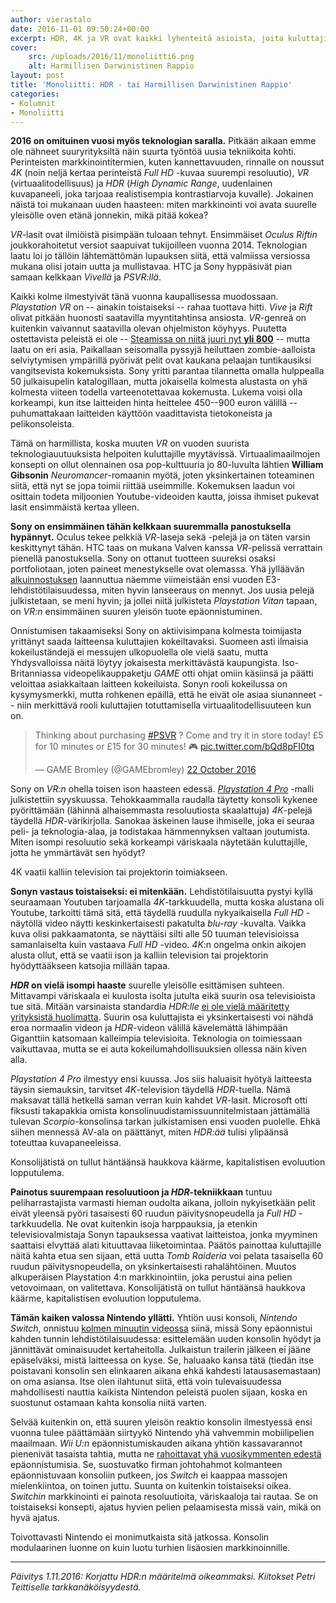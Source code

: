 ```yaml
---
author: vierastalo
date: 2016-11-01 09:50:24+00:00
excerpt: HDR, 4K ja VR ovat kaikki lyhenteitä asioista, joita kuluttajille ei ole kovin helppo avata, saati sitten innostaa heitä käyttämään niihin rahojaan.
cover:
    src: /uploads/2016/11/monoliitti6.png
    alt: Harmillisen Darwinistinen Rappio
layout: post
title: 'Monoliitti: HDR - tai Harmillisen Darwinistinen Rappio'
categories:
- Kolumnit
- Monoliitti
---
```


**2016 on omituinen vuosi myös teknologian saralla.** Pitkään aikaan emme ole nähneet suuryrityksiltä näin suurta työntöä uusia tekniikoita kohti. Perinteisten markkinointitermien, kuten kannettavuuden, rinnalle on noussut _4K_ (noin neljä kertaa perinteistä _Full HD_ -kuvaa suurempi resoluutio), _VR_ (virtuaalitodellisuus) ja _HDR_ (_High Dynamic Range_, uudenlainen kuvapaneeli, joka tarjoaa realistisempia kontrastiarvoja kuvalle). Jokainen näistä toi mukanaan uuden haasteen: miten markkinointi voi avata suurelle yleisölle oven etänä jonnekin, mikä pitää kokea?

_VR_-lasit ovat ilmiöistä pisimpään tuloaan tehnyt. Ensimmäiset _Oculus Riftin_ joukkorahoitetut versiot saapuivat tukijoilleen vuonna 2014. Teknologian laatu loi jo tällöin lähtemättömän lupauksen siitä, että valmiissa versiossa mukana olisi jotain uutta ja mullistavaa. HTC ja Sony hyppäsivät pian samaan kelkkaan _Vivellä_ ja _PSVR:llä_.

Kaikki kolme ilmestyivät tänä vuonna kaupallisessa muodossaan. _Playstation VR_ on -- ainakin toistaiseksi -- rahaa tuottava hitti. _Vive_ ja _Rift_ olivat pitkään huonosti saatavilla myyntitahtinsa ansiosta. _VR_-genreä on kuitenkin vaivannut saatavilla olevan ohjelmiston köyhyys. Puutetta ostettavista peleistä ei ole -- [Steamissa on niitä juuri nyt **yli 800**](http://store.steampowered.com/search/?vrsupport=101%2C102) -- mutta laatu on eri asia. Paikallaan seisomalla pyssyjä heiluttaen zombie-aalloista selviytymisen ympärillä pyörivät pelit ovat kaukana pelaajan tuntikausiksi vangitsevista kokemuksista. Sony yritti parantaa tilannetta omalla hulppealla 50 julkaisupelin katalogillaan, mutta jokaisella kolmesta alustasta on yhä kolmesta viiteen todella varteenotettavaa kokemusta. Lukema voisi olla korkeampi, kun itse laitteiden hinta heittelee 450--900 euron välillä -- puhumattakaan laitteiden käyttöön vaadittavista tietokoneista ja pelikonsoleista.

Tämä on harmillista, koska muuten _VR_ on vuoden suurista teknologiauutuuksista helpoiten kuluttajille myytävissä. Virtuaalimaailmojen konsepti on ollut olennainen osa pop-kulttuuria jo 80-luvulta lähtien **William Gibsonin** _Neuromancer_-romaanin myötä, joten yksinkertainen toteaminen siitä, että nyt se jopa toimii riittää useimmille. Kokemuksen laadun voi osittain todeta miljoonien Youtube-videoiden kautta, joissa ihmiset pukevat lasit ensimmäistä kertaa ylleen.

**Sony on ensimmäinen tähän kelkkaan suuremmalla panostuksella hypännyt.** Oculus tekee pelkkiä _VR_-laseja sekä -pelejä ja on täten varsin keskittynyt tähän. HTC taas on mukana Valven kanssa _VR_-pelissä verrattain pienellä panostuksella. Sony on ottanut tuotteen suureksi osaksi portfoliotaan, joten paineet menestykselle ovat olemassa. Yhä jylläävän [alkuinnostuksen](http://kotaku.com/the-playstation-vr-outsold-the-ps4-in-japan-1788056540) laannuttua näemme viimeistään ensi vuoden E3-lehdistötilaisuudessa, miten hyvin lanseeraus on mennyt. Jos uusia pelejä julkistetaan, se meni hyvin; ja jollei niitä julkisteta _Playstation Vitan_ tapaan, on _VR:n_ ensimmäinen suuren yleisön tuote epäonnistuminen.

Onnistumisen takaamiseksi Sony on aktiivisimpana kolmesta toimijasta yrittänyt saada laitteensa kuluttajien kokeiltavaksi. Suomeen asti ilmaisia kokeiluständejä ei messujen ulkopuolella ole vielä saatu, mutta Yhdysvalloissa näitä löytyy jokaisesta merkittävästä kaupungista. Iso-Britanniassa videopelikauppaketju _GAME_ otti ohjat omiin käsiinsä ja päätti veloittaa asiakkaitaan laitteen kokeiluista. Sonyn rooli kokeilussa on kysymysmerkki, mutta rohkenen epäillä, että he eivät ole asiaa siunanneet -- niin merkittävä rooli kuluttajien totuttamisella virtuaalitodellisuuteen kun on.

<blockquote class="twitter-tweet" data-lang="en-gb"><p lang="en" dir="ltr">Thinking about purchasing <a href="https://twitter.com/hashtag/PSVR?src=hash">#PSVR</a> ? Come and try it in store today! £5 for 10 minutes or £15 for 30 minutes! 🎮 <a href="https://t.co/bQd8pFI0tq">pic.twitter.com/bQd8pFI0tq</a></p>&mdash; GAME Bromley (@GAMEbromley) <a href="https://twitter.com/GAMEbromley/status/789746618455232512">22 October 2016</a></blockquote>
<script async src="//platform.twitter.com/widgets.js" charset="utf-8"></script>

Sony on _VR:n_ ohella toisen ison haasteen edessä. [_Playstation 4 Pro_](https://www.youtube.com/watch?v=11XjMplfTd4) -malli julkistettiin syyskuussa. Tehokkaammalla raudalla täytetty konsoli kykenee pyörittämään (lähinnä alhaisemmasta resoluutiosta skaalattuja) _4K_-pelejä täydellä _HDR_-värikirjolla. Sanokaa äskeinen lause ihmiselle, joka ei seuraa peli- ja teknologia-alaa, ja todistakaa hämmennyksen valtaan joutumista. Miten isompi resoluutio sekä korkeampi väriskaala näytetään kuluttajille, jotta he ymmärtävät sen hyödyt?

<div class="pullquote">4K vaatii kalliin television tai projektorin toimiakseen.</div>

**Sonyn vastaus toistaiseksi: ei mitenkään.** Lehdistötilaisuutta pystyi kyllä seuraamaan Youtuben tarjoamalla _4K_-tarkkuudella, mutta koska alustana oli Youtube, tarkoitti tämä sitä, että täydellä ruudulla nykyaikaisella _Full HD_ -näytöllä video näytti keskinkertaisesti pakatulta _blu-ray_ -kuvalta. Vaikka kuva olisi pakkaamatonta, se näyttäisi silti alle 50 tuuman televisioissa samanlaiselta kuin vastaava _Full HD_ -video. _4K_:n ongelma onkin aikojen alusta ollut, että se vaatii ison ja kalliin television tai projektorin hyödyttääkseen katsojia millään tapaa.

**_HDR_ on vielä isompi haaste** suurelle yleisölle esittämisen suhteen. Mittavampi väriskaala ei kuulosta isolta jutulta eikä suurin osa televisioista tue sitä. Mitään varsinaista standardia _HDR:lle_ [ei ole vielä määritetty yrityksistä huolimatta](http://www.howtogeek.com/260962/hdr-format-wars-whats-the-difference-between-hdr10-and-dolby-vision/). Suurin osa kuluttajista ei yksinkertaisesti voi nähdä eroa normaalin videon ja _HDR_-videon välillä kävelemättä lähimpään Giganttiin katsomaan kalleimpia televisioita. Teknologia on toimiessaan vaikuttavaa, mutta se ei auta kokeilumahdollisuuksien ollessa näin kiven alla.

_Playstation 4 Pro_ ilmestyy ensi kuussa. Jos siis haluaisit hyötyä laitteesta täysin siemauksin, tarvitset _4K_-television täydellä _HDR_-tuella. Nämä maksavat tällä hetkellä saman verran kuin kahdet _VR_-lasit. Microsoft otti fiksusti takapakkia omista konsolinuudistamissuunnitelmistaan jättämällä tulevan _Scorpio_-konsolinsa tarkan julkistamisen ensi vuoden puolelle. Ehkä siihen mennessä AV-ala on päättänyt, miten _HDR:ää_ tulisi ylipäänsä toteuttaa kuvapaneeleissa.

<div class="pullquote">Konsolijätistä on tullut häntäänsä haukkova käärme, kapitalistisen evoluution lopputulema.</div>

**Painotus suurempaan resoluutioon ja _HDR_-tekniikkaan** tuntuu peliharrastajista varmasti hieman oudolta aikana, jolloin nykyisetkään pelit eivät yleensä pyöri tasaisesti 60 ruudun päivitysnopeudella ja _Full HD_ -tarkkuudella. Ne ovat kuitenkin isoja harppauksia, ja etenkin televisiovalmistaja Sonyn tapauksessa vaativat laitteistoa, jonka myyminen saattaisi elvyttää alati kituuttavaa liiketoimintaa. Päätös painottaa kuluttajille näitä kahta etua sen sijaan, että uutta _Tomb Raideria_ voi pelata tasaisella 60 ruudun päivitysnopeudella, on yksinkertaisesti rahalähtöinen. Muutos alkuperäisen Playstation 4:n markkinointiin, joka perustui aina pelien vetovoimaan, on valitettava. Konsolijätistä on tullut häntäänsä haukkova käärme, kapitalistisen evoluution lopputulema.

**Tämän kaiken valossa Nintendo yllätti.** Yhtiön uusi konsoli, _Nintendo Switch_, onnistuu [kolmen minuutin videossa](https://www.youtube.com/watch?v=f5uik5fgIaI) siinä, missä Sony epäonnistui kahden tunnin lehdistötilaisuudessa: esittelemään uuden konsolin hyödyt ja jännittävät ominaisuudet kertaheitolla. Julkaistun trailerin jälkeen ei jääne epäselväksi, mistä laitteessa on kyse. Se, haluaako kansa tätä (tiedän itse poistavani konsolin sen elinkaaren aikana ehkä kahdesti latausasemastaan) on oma asiansa. Itse olen ilahtunut siitä, että voin tulevaisuudessa mahdollisesti nauttia kaikista Nintendon peleistä puolen sijaan, koska en suostunut ostamaan kahta konsolia niitä varten.

Selvää kuitenkin on, että suuren yleisön reaktio konsolin ilmestyessä ensi vuonna tulee päättämään siirtyykö Nintendo yhä vahvemmin mobiilipelien maailmaan. _Wii U:n_ epäonnistumiskauden aikana yhtiön kassavarannot pienenivät tasaista tahtia, mutta ne [rahoittavat yhä vuosikymmenten edestä](https://www.nintendo.co.jp/ir/pdf/2016/160202e.pdf) epäonnistumisia. Se, suostuvatko firman johtohahmot kolmanteen epäonnistuvaan konsoliin putkeen, jos _Switch_ ei kaappaa massojen mielenkiintoa, on toinen juttu. Suunta on kuitenkin toistaiseksi oikea. _Switchin_ markkinointi ei painota resoluutioita, väriskaaloja tai rautaa. Se on toistaiseksi konsepti, ajatus hyvien pelien pelaamisesta missä vain, mikä on hyvä ajatus.

Toivottavasti Nintendo ei monimutkaista sitä jatkossa. Konsolin modulaarinen luonne on kuin luotu turhien lisäosien markkinoinnille.

***

_Päivitys 1.11.2016: Korjattu HDR:n määritelmä oikeammaksi. Kiitokset Petri Teittiselle tarkkanäköisyydestä._
